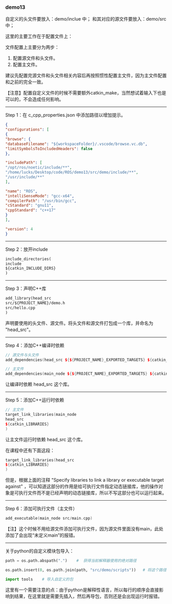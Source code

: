 ### demo13

自定义的头文件要放入：demo/inclue 中；
和其对应的源文件要放入：demo/src 中；

这里的主要工作在于配置文件上：

文件配置上主要分为两步：
1. 配置源文件和头文件。
2. 配置主文件。

建议先配置完源文件和头文件相关内容后再按照惯性配置主文件，因为主文件配置和之前的完全一致。

【注意】配置自定义文件的时候不需要额外catkin_make，当然想试着输入下也是可以的，不会造成任何影响。

---------

Step 1：在 c_cpp_properties.json 中添加路径以增加提示。
```json
{
"configurations": [
{
"browse": {
"databaseFilename": "${workspaceFolder}/.vscode/browse.vc.db",
"limitSymbolsToIncludedHeaders": false
},

"includePath": [
"/opt/ros/noetic/include/**",
"/home/lucks/Desktop/code/ROS/demo13/src/demo/include/**",
"/usr/include/**"
],

"name": "ROS",
"intelliSenseMode": "gcc-x64",
"compilerPath": "/usr/bin/gcc",
"cStandard": "gnu11",
"cppStandard": "c++17"
}
],

"version": 4
}
```

---------

Step 2：放开include
```txt
include_directories(
include
${catkin_INCLUDE_DIRS}
)
```

----------

Step 3：声明C++库
```txt
add_library(head_src
src/${PROJECT_NAME}/demo.h
src/hello.cpp
)
```
声明要使用的头文件、源文件。将头文件和源文件打包成一个库，并命名为 "head_src"。

--------

Step 4：添加C++编译时依赖
```cpp
// 源文件与头文件
add_dependencies(head_src ${${PROJECT_NAME}_EXPORTED_TARGETS} ${catkin_EXPORTED_TARGETS})

// 主文件
add_dependencies(main_node ${${PROJECT_NAME}_EXPORTED_TARGETS} ${catkin_EXPORTED_TARGETS})
```
让编译时依赖 head_src 这个库。

------

Step 5：添加C++运行时依赖
```cpp
// 主文件
target_link_libraries(main_node
head_src
${catkin_LIBRARIES}
)
```
让主文件运行时依赖 head_src 这个库。

在课程中还有下面这段：
```cpp
target_link_libraries(head_src
${catkin_LIBRARIES}
)
```
但是，根据上面的注释 "Specify libraries to link a library or executable target against" ，可以知道这部分的作用是给可执行文件指定动态链接库，他的操作对象是可执行文件而不是已经声明的动态链接库，所以不写这部分也可以运行起来。

-----------

Step 6：添加可执行文件（主文件）
```cpp
add_executable(main_node src/main.cpp)
```
【注】这个时候不用给源文件添加可执行文件，因为源文件里面没有main，此处添加了会出现“未定义main”的报错。

---------


关于python的自定义模块包导入：
```python
path = os.path.abspath(".")    #  获得当前解释器使用的绝对路径

os.path.insert(0, os.path.join(path, "src/demo/scripts"))   # 将这个路径插入到解释器中

import tools    # 导入自定义的包
```
这里有一个需要注意的点：由于python是解释性语言，所以每行的顺序会直接影响到结果，在这里就是需要先插入，然后再导包，否则还是会出现运行时报错。

